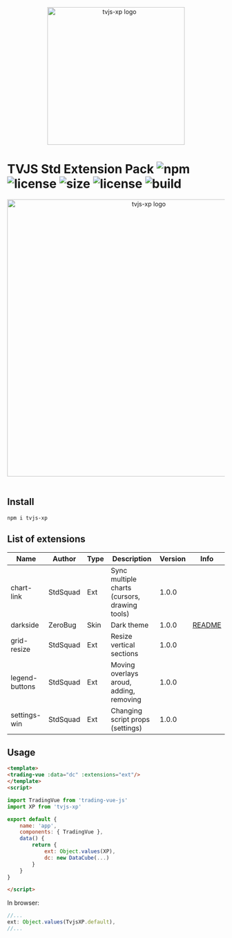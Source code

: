 
<div align="center">
  <img width="318" heigth="256" src="https://raw.githubusercontent.com/tvjsx/tvjs-xp/main/assets/logo.png" alt="tvjs-xp logo">
</div>


# TVJS Std Extension Pack ![npm](https://img.shields.io/npm/v/tvjs-xp.svg?color=brightgreen&label=version) ![license](https://img.shields.io/badge/license-MIT-blue.svg) ![size](https://img.shields.io/github/size/tvjsx/tvjs-xp/dist/tvjs-xp.min.js.svg) ![license](https://img.shields.io/badge/license-MIT-blue.svg) ![build](https://img.shields.io/badge/build-passing-brightgreen.svg)

<div align="center">
  <img width="640" heigth="372" src="https://raw.githubusercontent.com/tvjsx/tvjs-xp/main/assets/showcase.gif" alt="tvjs-xp logo">
</div>

<br>

## Install

```
npm i tvjs-xp
```

## List of extensions

| Name | Author | Type | Description | Version | Info |
|---|---|---|---|---|---|
| chart-link | StdSquad | Ext | Sync multiple charts (cursors, drawing tools) | 1.0.0 | |
| darkside | ZeroBug | Skin | Dark theme | 1.0.0 | [README](./src/extensions/darkside/README.md) |
| grid-resize | StdSquad | Ext | Resize vertical sections | 1.0.0 | |
| legend-buttons | StdSquad | Ext | Moving overlays aroud, adding, removing | 1.0.0 | |
| settings-win | StdSquad | Ext | Changing script props (settings) | 1.0.0 | |

## Usage

```html
<template>
<trading-vue :data="dc" :extensions="ext"/>
</template>
<script>

import TradingVue from 'trading-vue-js'
import XP from 'tvjs-xp'

export default {
    name: 'app',
    components: { TradingVue },
    data() {
        return {
            ext: Object.values(XP),
            dc: new DataCube(...)
        }
    }
}

</script>
```

In browser:

```js
//...
ext: Object.values(TvjsXP.default),
//...
```
